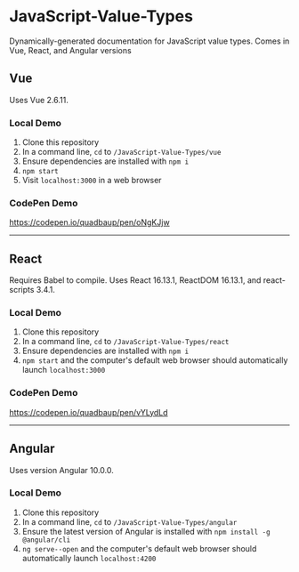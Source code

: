 # JavaScript-Value-Types
Dynamically-generated documentation for JavaScript value types. Comes in Vue, React, and Angular versions

## Vue

Uses Vue 2.6.11.

### Local Demo

1. Clone this repository
2. In a command line, `cd` to `/JavaScript-Value-Types/vue`
3. Ensure dependencies are installed with `npm i`
4. `npm start`
5. Visit `localhost:3000` in a web browser

### CodePen Demo

https://codepen.io/quadbaup/pen/oNgKJjw

---

## React

Requires Babel to compile. Uses React 16.13.1, ReactDOM 16.13.1, and react-scripts 3.4.1.

### Local Demo

1. Clone this repository
2. In a command line, `cd` to `/JavaScript-Value-Types/react`
3. Ensure dependencies are installed with `npm i`
4. `npm start` and the computer's default web browser should automatically launch `localhost:3000`

### CodePen Demo

https://codepen.io/quadbaup/pen/vYLydLd

---

## Angular

Uses version Angular 10.0.0.

### Local Demo

1. Clone this repository
2. In a command line, `cd` to `/JavaScript-Value-Types/angular`
3. Ensure the latest version of Angular is installed with `npm install -g @angular/cli`
4. `ng serve--open` and the computer's default web browser should automatically launch `localhost:4200`
